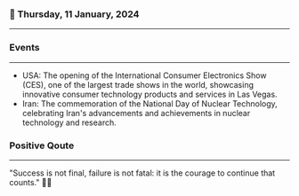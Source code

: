 ### 📅 Thursday, 11 January, 2024
------
### Events
------
- USA: The opening of the International Consumer Electronics Show (CES), one of the largest trade shows in the world, showcasing innovative consumer technology products and services in Las Vegas.
- Iran: The commemoration of the National Day of Nuclear Technology, celebrating Iran's advancements and achievements in nuclear technology and research.
### Positive Qoute
------
"Success is not final, failure is not fatal: it is the courage to continue that counts." 💪🌟
